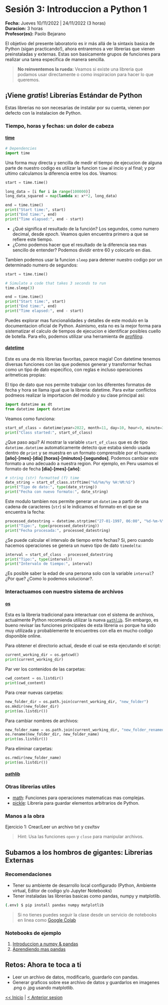 # Sesión 3: Introduccion a Python 1

**Fecha:** Jueves    10/11/2022 | 24/11/2022 (3 horas)  
**Duracion:** 3 horas  
**Profesor(es):** Paolo Bejarano  

El objetivo del presente laboratorio es ir más allá de la sintaxis basica de Python (sigan practicando!), ahora entraremos a ver librerias que vienen preinstaladas y externas. Estas son basicamente grupos de funciones para realizar una tarea especifica de manera sencilla.

> **No reinventemos la rueda:** Veamos si existe una libreria que podamos usar directamente o como inspiracion para hacer lo que queremos.

## ¡Viene *gratis*! Librerías Estándar de Python

Estas librerias no son necesarias de instalar por su cuenta, vienen por defecto con la instalacion de Python.

### Tiempo, horas y fechas: un dolor de cabeza

#### [time](https://docs.python.org/3/library/time.html)

```python
# Dependencies
import time
```

Una forma muy directa y sencilla de medir el tiempo de ejecucion de alguna parte de nuestro codigo es utilizar la funcion `time` al incio y al final; y por ultimo calculamos la diferencia entre los dos. Veamos:

```python
start = time.time()

long_data = [i for i in range(100000)]
long_data_squared = map(lambda x: x**2, long_data)

end = time.time()
print("Start time:", start)
print("End time:", end)
print("Time elapsed:", end - start)
```

- ¿Qué significa el resultado de la función? Los segundos, como numero decimal, desde *epoch*. Veamos quien encuentra primero a que se refiere este tiempo.
- ¿Como podemos hacer que el resultado de la diferencia sea mas sencillo de entender? Podemos dividir entre 60 y colocarlo en dias.

Tambien podemos usar la funcion `sleep` para detener nuestro codigo por un determinado numero de segundos:

```python
start = time.time()

# Simulate a code that takes 3 seconds to run
time.sleep(3)

end = time.time()
print("Start time:", start)
print("End time:", end)
print("Time elapsed:", end - start)
```

Puedes explorar mas funcionalidades y detalles de este modulo en la documentacion oficial de Python. Asimismo, esta no es la mejor forma para sistematizar el calculo de tiempos de ejecucion e identificar posibles cuello de botella. Para ello, podemos utilizar una herramienta de [*profiling*](https://docs.python.org/3/library/profile.html).

#### [datetime](https://docs.python.org/3/library/datetime.html)

Este es una de mis librerias favoritas, parece magia! Con datetime tenemos diversas funciones con las que podemos generar y transformar fechas como un tipo de dato especifico, con reglas e incluso operaciones aritmeticas propias:

El tipo de dato que nos permite trabajar con los diferentes formatos de fecha y hora se llama igual que la libreria: datetime. Para evitar conflictos podmeos realizar la importacion del modulo y su clase principal asi:

```python
import datetime as dt
from datetime import datetime
```

Veamos como funciona:

```python
start_of_class = datetime(year=2022, month=11, day=10, hour=9, minute=30, second=0, microsecond=0)
print("Class started:", start_of_class)
```

¿Que paso aqui? Al mostrar la variable `start_of_class` que es de tipo `datetime.datetime` automaticamente detecto que estaba siendo usada dentro de `print` y se muestra en un formato comprensible por el humano: **[año]-[mes]-[dia] [horas]-[minutos]-[segundos]**. Podemos cambiar este formato a uno adecuado a nuestra region. Por ejemplo, en Peru usamos el formato de fecha **[dia]-[mes]-[año]**:

```python
# string (str) formatted (f) time
date_string = start_of_class.strftime("%d/%m/%y %H:%M:%S")
print("Tipo de dato:", type(date_string))
print("Fecha con nuevo formato:", date_string)
```

Este modulo tambien nos permite generar un `datetime` a partir de una cadena de caracteres (`str`) si le indicamos el formato en el que se encuentra la fecha:

```python
processed_datestring = datetime.strptime("27-01-1997, 06:00", "%d-%m-%Y, %I:%M")
print("Tipo:", type(processed_datestring))
print("Fecha procesada:", processed_datestring)
```

¿Se puede calcular el intervalo de tiempo entre fechas? Si, pero cuando hacemos operaciones se genera un nuevo tipo de dato `timedelta`:

```python
interval = start_of_class - processed_datestring
print("Tipo:", type(interval))
print("Intervalo de tiempo:", interval)
```

¿Es posible saber la edad de una persona solo con la variable `interval`? ¿Por que? ¿Como lo podemos solucionar?.

### Interactuamos con nuestro sistema de archivos

#### [os](https://docs.python.org/3/library/os.html)

Esta es la libreria tradicional para interactuar con el sistema de archivos, actualmente Python recomienda utilizar la nueva [`pathlib`](https://docs.python.org/3/library/pathlib.html#correspondence-to-tools-in-the-os-module). Sin embargo, es bueno revisar las funciones principales de esta libreria `os` porque ha sido muy utilizada y probablemente te encuentres con ella en mucho codigo disponible online.

Para obtener el directorio actual, desde el cual se esta ejecutando el script:

```python
current_working_dir = os.getcwd()
print(current_working_dir)
```

Par ver los contenidos de las carpetas:

```python
cwd_content = os.listdir()
print(cwd_content)
```

Para crear nuevas carpetas:

```python
new_folder_dir = os.path.join(current_working_dir, "new_folder")
os.mkdir(new_folder_dir)
print(os.listdir())
```

Para cambiar nombres de archivos:

```python
new_folder_name = os.path.join(current_working_dir, "new_folder_renamed")
os.rename(new_folder_dir, new_folder_name)
print(os.listdir())
```

Para eliminar carpetas:

```python
os.rmdir(new_folder_name)
print(os.listdir())
```

#### [pathlib](https://docs.python.org/3/library/pathlib.html)

### Otras librerias utiles

- [math](https://docs.python.org/3/library/math.html): Funciones para operaciones matematicas mas complejas.
- [pickle](https://docs.python.org/3/library/pickle.html): Libreria para guardar elementos arbitrarios de Python. 

### Manos a la obra

Ejercicio 1: Crear/Leer un archivo txt y csv/tsv

> Hint: Usa las funciones `open` y `close` para manipular archivos.

## Subamos a los hombros de gigantes: Librerias Externas

### Recomendaciones

- Tener su ambiente de desarrollo local configurado (Python, Ambiente virtual, Editor de codigo y/o Jupyter Notebooks)
- Tener instaladas las librerias basicas como pandas, numpy y matplotlib.

```sh
(.env) $ pip install pandas numpy matplotlib
```

> Si no tienes puedes seguir la clase desde un servicio de notebooks en linea como [Google Colab](https://colab.research.google.com/)

### Notebooks de ejemplo

1. [Introduccion a numpy & pandas](nbs/intro_numpy_pandas.ipynb)
1. [Aprendiendo mas pandas](nbs/aprendiendo_mas_pandas.ipynb)

## Retos: Ahora te toca a ti

- Leer un archivo de datos, modificarlo, guardarlo con pandas.
- Generar graficos sobre ese archivo de datos y guardarlos en imagenes .png o .jpg usando matplotlib.

[<< Inicio](README.md)  |  [< Anterior sesion](session_3.md)

